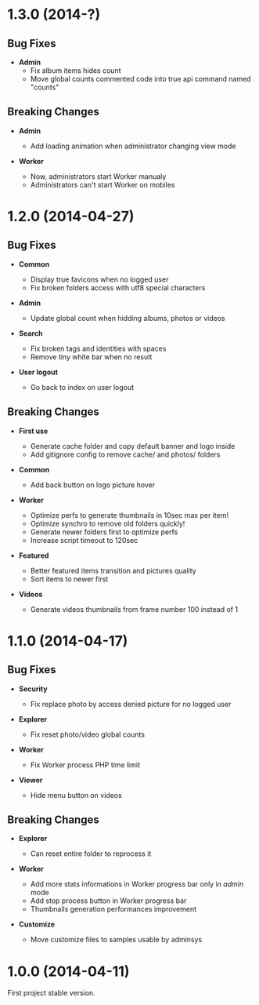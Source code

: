 <a name="1.3.0"></a>
# 1.3.0 (2014-?)

## Bug Fixes

- **Admin**
  - Fix album items hides count
  - Move global counts commented code into true api command named "counts"


## Breaking Changes

- **Admin**
  - Add loading animation when administrator changing view mode

- **Worker**
  - Now, administrators start Worker manualy
  - Administrators can't start Worker on mobiles



<a name="1.2.0"></a>
# 1.2.0 (2014-04-27)

## Bug Fixes

- **Common**
  - Display true favicons when no logged user
  - Fix broken folders access with utf8 special characters

- **Admin**
  - Update global count when hidding albums, photos or videos

- **Search**
  - Fix broken tags and identities with spaces
  - Remove tiny white bar when no result

- **User logout**
  - Go back to index on user logout

## Breaking Changes

- **First use**
  - Generate cache folder and copy default banner and logo inside
  - Add gitignore config to remove cache/ and photos/ folders

- **Common**
  - Add back button on logo picture hover

- **Worker**
  - Optimize perfs to generate thumbnails in 10sec max per item!
  - Optimize synchro to remove old folders quickly!
  - Generate newer folders first to optimize perfs
  - Increase script timeout to 120sec

- **Featured**
  - Better featured items transition and pictures quality
  - Sort items to newer first

- **Videos**
  - Generate videos thumbnails from frame number 100 instead of 1

<a name="1.1.0"></a>
# 1.1.0 (2014-04-17)


## Bug Fixes

- **Security**
  - Fix replace photo by access denied picture for no logged user

- **Explorer**
  - Fix reset photo/video global counts

- **Worker**
  - Fix Worker process PHP time limit

- **Viewer**
  - Hide menu button on videos


## Breaking Changes

- **Explorer**
  - Can reset entire folder to reprocess it

- **Worker**
  - Add more stats informations in Worker progress bar only in _admin_ mode
  - Add stop process button in Worker progress bar
  - Thumbnails generation performances improvement

- **Customize**
  - Move customize files to samples usable by adminsys

<a name="1.0.0"></a>
# 1.0.0 (2014-04-11)

First project stable version.